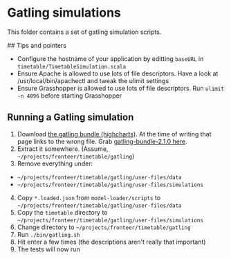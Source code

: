 # Gatling simulations

This folder contains a set of gatling simulation scripts.


## Tips and pointers

* Configure the hostname of your application by editting `baseURL` in `timetable/TimetableSimulation.scala`
* Ensure Apache is allowed to use lots of file descriptors. Have a look at /usr/local/bin/apachectl and tweak the ulimit settings
* Ensure Grasshopper is allowed to use lots of file descriptors. Run `ulimit -n 4096` before starting Grasshopper


## Running a Gatling simulation

1. Download [the gatling bundle (highcharts)](http://gatling.io/download/). At the time of writing that page links to the wrong file. Grab [gatling-bundle-2.1.0 here](https://oss.sonatype.org/content/repositories/snapshots/io/gatling/gatling-bundle/2.1.0-SNAPSHOT/gatling-bundle-2.1.0-20141029.223551-64-bundle.zip).
2. Extract it somewhere. (Assume, `~/projects/fronteer/timetable/gatling`)
3. Remove everything under:
  * `~/projects/fronteer/timetable/gatling/user-files/data`
  * `~/projects/fronteer/timetable/gatling/user-files/simulations`
4. Copy `*.loaded.json` from `model-loader/scripts` to `~/projects/fronteer/timetable/gatling/user-files/data`
5. Copy the `timetable` directory to `~/projects/fronteer/timetable/gatling/user-files/simulations`
6. Change directory to `~/projects/fronteer/timetable/gatling`
7. Run `./bin/gatling.sh`
8. Hit enter a few times (the descriptions aren't really that important)
9. The tests will now run
